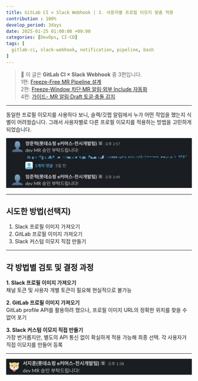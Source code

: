 ```yaml
---
title: GitLab CI × Slack Webhook | 3. 사용자별 프로필 이모지 맞춤 적용
contribution : 100%
develop_period: 3days
date: 2025-01-25 01:00:00 +09:00
categories: [DevOps, CI-CD]
tags: [
  gitlab-ci, slack-webhook, notification, pipeline, bash
]
---
```


> 📌 이 글은 **GitLab CI × Slack Webhook** 중 3편입니다.  
> 1편: [Freeze-Free MR Pipeline 설계](/posts/gitlab_ci_0)  
> 2편: [Freeze-Window 차단·MR 알림·외부 Include 자동화](/posts/gitlab_ci_1)  
> 4편: [가이드- MR 알림·Draft 토글·충돌 감지](/posts/gitlab_ci_2024)

---

동일한 프로필 이모지를 사용하다 보니, 슬랙/깃랩 알림에서 누가 어떤 작업을 했는지 식별이 어려웠습니다. 그래서 사용자별로 다른 프로필 이모지를 적용하는 방법을 고민하게 되었습니다.

![image.png](/assets/img/2025-01-25/2025-01-25-gitlab_ci_2_1.png)

---

## 시도한 방법(선택지)

1. Slack 프로필 이미지 가져오기
2. GitLab 프로필 이미지 가져오기
3. Slack 커스텀 이모지 직접 만들기

---

## 각 방법별 검토 및 결정 과정

**1. Slack 프로필 이미지 가져오기**  
채널 토큰 및 사용자 개별 토큰이 필요해 현실적으로 불가능

**2. GitLab 프로필 이미지 가져오기**  
GitLab profile API를 활용하려 했으나, 프로필 이미지 URL의 정확한 위치를 찾을 수 없어 포기

**3. Slack 커스텀 이모지 직접 만들기**  
가장 번거롭지만, 별도의 API 통신 없이 확실하게 적용 가능해 최종 선택. 각 사용자가 직접 이모지를 만들어 등록

---

![image.png](/assets/img/2025-01-25/2025-01-25-gitlab_ci_2_2.png)